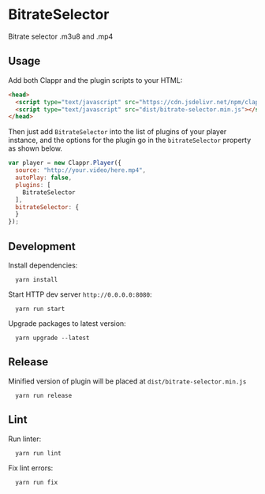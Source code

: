 # BitrateSelector

Bitrate selector .m3u8 and .mp4

## Usage

Add both Clappr and the plugin scripts to your HTML:

```html
<head>
  <script type="text/javascript" src="https://cdn.jsdelivr.net/npm/clappr@latest/dist/clappr.min.js"></script>
  <script type="text/javascript" src="dist/bitrate-selector.min.js"></script>
</head>
```

Then just add `BitrateSelector` into the list of plugins of your player instance, and the options for the plugin go in the `bitrateSelector` property as shown below.

```javascript
var player = new Clappr.Player({
  source: "http://your.video/here.mp4",
  autoPlay: false,
  plugins: [
    BitrateSelector
  ],
  bitrateSelector: {
  }
});
```

## Development

Install dependencies:

```shell
  yarn install
```

Start HTTP dev server `http://0.0.0.0:8080`:

```shell
  yarn run start
```

Upgrade packages to latest version:

```shell
  yarn upgrade --latest
```

## Release

Minified version of plugin will be placed at `dist/bitrate-selector.min.js`

```shell
  yarn run release
```

## Lint

Run linter:

```shell
  yarn run lint
```

Fix lint errors:

```shell
  yarn run fix
```
